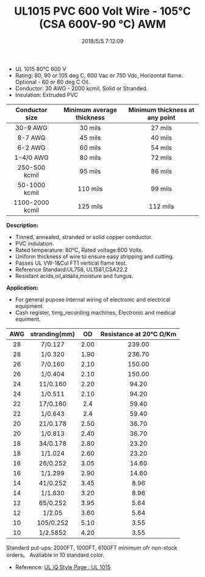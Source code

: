 ﻿---
layout: post 
title: UL1015 PVC 600 Volt Wire - 105°C (CSA 600V-90 °C) AWM
tags: FN10
categories: wire-cable
overview: One conductor stranded annealed tinned copper, PVC insulation. Resistant to acids, alkalis, oil, flame, fungus and moisture.
series: FN10
part_number: 10-1015-0
thumb_img: 
image: static/202105/6-20210603.jpg
date: 2018/5/5 7:12:09
permalink: /wire-cable/ul1015-pvc-hookup-wire-600volt-105deg.html
---


* UL 1015   80℃ 600 V
* Rating: 80, 90 or 105 deg C, 600 Vac or 750 Vdc, Horizontal flame. Optional - 60 or 80 deg C Oil.
* Conductor: 30 AWG - 2000 kcmil, Solid or Stranded.
* Insulation: Extruded PVC 

Conductor size | Minimum average thickness | Minimum thickness at any point
:-: | :-: | :-: 
30-9 AWG | 30 mils | 27 mils
8-7 AWG | 45 mils | 40 mils
6-2 AWG | 60 mils | 54 mils
1-4/0 AWG | 80 mils | 72 mils
250-500 kcmil | 95 mils | 86 mils    
50-1000 kcmil | 110 mils | 99 mils
1100-2000 kcmil | 125 mils | 112 mils
  
__Description:__

* Tinned, annealed, stranded or solid copper conductor.
* PVC indulation.
* Rated temperature: 80℃, Rated voltage:600 Volts.
* Uniform thickness of wire to ensure easy stripping and cutting.
* Passes UL VW-1&Cul FT1 vertical flame test.
* Reference Standard:UL758, UL1581,CSA22.2 
* Resistant acids,oil,aldalis,moisture and fungus. 
    
__Application:__

* For general pupose internal wiring of electronic and electrical equipment. 
* Cash register, timg_recording machines, Electronic and medical equiment. 

AWG | stranding(mm) | OD | Resistance at 20℃ Ω/Km
:-: | :-: | :-:  | :-: 
28 | 7/0.127 | 2.00 | 239.00
28 | 1/0.320 | 1.90 | 236.70
26 | 7/0.160 | 2.10 | 150.00
26 | 1/0.404 | 2.10 | 150.00
24 | 11/0.160 | 2.20 | 94.20
24 | 1/0.511 | 2.10 | 94.20
22 | 17/0.160 | 2.4 | 59.40
22 | 1/0.643 | 2.4 | 59.40
20 | 21/0.178 | 2.50 | 36.70
20 | 1/0.813 | 2.40 | 36.70
18 | 34/0.178 | 2.80 | 23.20
18 | 1/1.024 | 2.60 | 23.20
16 | 26/0.252 | 3.05 | 14.60
16 | 1/1.299 | 2.90 | 14.60
14 | 41/0.252 | 3.45 | 8.96
14 | 1/1.630 | 3.20 | 8.96
12 | 65/0.252 | 3.95 | 5.64 
12 | 1/2.05 | 3.60 | 5.64 
10 | 105/0.252 | 5.10 | 3.55
10 | 1/2.5852 | 4.20 | 3.55

Standard put-ups: 2000FT, 1000FT, 6100FT minimum ofr non-stock orders。
Avaliable in 10 standard color. 


* Reference: [UL iQ Style Page : UL 1015 ](http://iq.ul.com/awm/stylepage.aspx?Style=1015)
